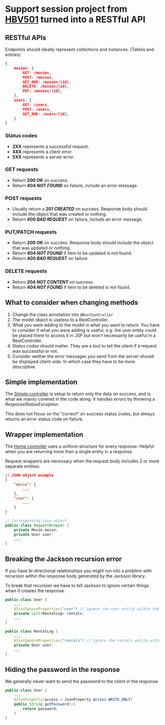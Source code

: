 # Support session project from [HBV501](https://github.com/siggigauti/Video-leiga-support-session) turned into a RESTful API

## RESTful APIs

Endpoints should ideally represent collections and instances. (Tables and entries)

```json
{
    movies: {
        GET: /movies,
        POST: /movies,
        GET_ONE: /movies/{id},
        DELETE: /movies/{id},
        PUT: /movies/{id},
    },
    users: {
        GET: /users,
        POST: /users,
        GET_ONE: /users/{id},
    }
}
```

### Status codes

+ **2XX** represents a successful request.
+ **4XX** represents a client error.
+ **5XX** represents a server error.

### GET requests

+ Return **200 *OK*** on success.
+ Return **404 *NOT FOUND*** on failure, include an error message.

### POST requests

+ Usually return a **201 *CREATED*** on success. Response body should include the object that was created or nothing.
+ Return **400 *BAD REQUEST*** on failure, include an error message.

### PUT/PATCH requests

+ Return **200 *OK*** on success. Response body should include the object that was updated or nothing.
+ Return **404 *NOT FOUND*** if item to be updated is not found.
+ Return **400 *BAD REQUEST*** on failure.

### DELETE requests

+ Return **204 *NOT CONTENT*** on success.
+ Return **404 *NOT FOUND*** if item to be deleted is not found.

## What to consider when changing methods

1. Change the class annotation into `@RestController`
2. The model object is useless to a RestController.
3. What you were adding to the model is what you want to return. You have to consider if what you were adding is useful, e.g. the user entity could be placed there to access it in JSP but won't necessarily be useful in a RestController.
4. Status codes should matter. They are a tool to tell the client if a request was successful or not.
5. Consider wether the error messages you send from the server should be displayed client-side. In which case they have to be more descriptive.

## Simple implementation

The [Simple controller](src/main/java/is/hi/hbv501/videoleiga/videoleiga/Controllers/SimpleController.java) is setup to return only the data on success, and is what we mainly covered in the code along. It handles errors by throwing a *ResponseStatusException*.

This does not focus on the "correct" on success status codes, but always returns an error status code on failure.

## Wrapper implementation

The [Home controller](src/main/java/is/hi/hbv501/videoleiga/videoleiga/Controllers/HomeController.java) uses a uniform structure for every response. Helpful when you are returning more then a single entity in a response.

Request wrappers are necessary when the request body includes 2 or more separate entities:

```json
// JSON object example
{
    "movie": {
        ...
    },
    "user": {
        ...
    }
}
```

```java
// Corresponding java object
public class RequestWrapper {
    private Movie movie;
    private User user;
    ...
}
```

## Breaking the Jackson recursion error

If you have bi-directional relationships you might run into a problem with recursion within the response body generated by the Jackson library.

To break that recursion we have to tell Jackson to ignore certain things when it creates the response.

```java
public class User {
    ...
    @JsonIgnoreProperties("user") // Ignore the user entity within the RentalLog
    private List<RentalLog> rentals;
    ...
}

public class RentalLog {
    ...
    @JsonIgnoreProperties("rentals") // Ignore the rentals entity within the User
    private User user;
    ...
}
```

## Hiding the password in the response

We generally never want to send the password to the client in the response.

```java
public class User {
    ...
    @JsonProperty(access = JsonProperty.Access.WRITE_ONLY)
    public String getPassword(){
        return password;
    }
}
```
